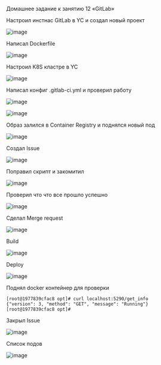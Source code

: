 Домашнее задание к занятию 12 «GitLab»

Настроил инстнас GitLab в YC и создал новый проект 

![image](https://user-images.githubusercontent.com/111060072/226983225-577f8218-92d5-4cfb-994c-755e2a427ef7.png)

Написал Dockerfile 

![image](https://user-images.githubusercontent.com/111060072/226983610-9fe9026a-2f4e-486d-9ba3-7bce6b26f062.png)

Настроил K8S кластре в YC

![image](https://user-images.githubusercontent.com/111060072/226984455-4b71c060-008b-4c1b-a6ab-4f8165d9945f.png)

Написал конфиг .gitlab-ci.yml и проверил работу 

![image](https://user-images.githubusercontent.com/111060072/226984856-1d2d026a-bdaf-4a62-be69-543e481ce1cb.png)

![image](https://user-images.githubusercontent.com/111060072/226982968-ebbd8bdf-5327-433e-810f-bf9cefa0f025.png)

Образ залился в Container Registry и поднялся новый под 

![image](https://user-images.githubusercontent.com/111060072/226985147-ce9d5e33-0c26-4caa-9bb6-095e7ce9c126.png)

Создал Issue

![image](https://user-images.githubusercontent.com/111060072/226988204-bb42d4ec-7950-40ad-9e1a-9d7906845081.png)

Поправил скрипт и закомитил

![image](https://user-images.githubusercontent.com/111060072/226988090-1766af4d-4aac-43cc-824c-9b8d6c57170b.png)

Проверил что что все прошло успешно 

![image](https://user-images.githubusercontent.com/111060072/226997363-e756057e-42c1-4a8e-9796-45d15d810328.png)

Сделал Merge request

![image](https://user-images.githubusercontent.com/111060072/226999747-c6950b9a-75d9-4e1f-9efc-287b40ec7aea.png)

Build

![image](https://user-images.githubusercontent.com/111060072/227001701-4d28579d-e90d-4226-9335-c507f9407f8d.png)

Deploy

![image](https://user-images.githubusercontent.com/111060072/227001814-405e8769-974a-48bf-8011-45bf2094674e.png)

Поднял docker контейнер для проверки

    [root@1977839cfac8 opt]# curl localhost:5290/get_info
    {"version": 3, "method": "GET", "message": "Running"}
    [root@1977839cfac8 opt]#

Закрыл Issue

![image](https://user-images.githubusercontent.com/111060072/227000501-32c603ee-ba37-4573-8819-3b1da097b198.png)

Список подов 

![image](https://user-images.githubusercontent.com/111060072/227001070-5f5bcdac-7d2b-4e7a-bbc8-7532ebc6b312.png)
